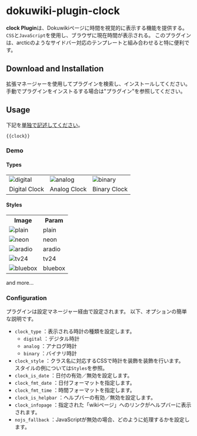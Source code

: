 # dokuwiki-plugin-clock
**clock Plugin**は、Dokuwikiページに時間を視覚的に表示する機能を提供する。`CSS`と`JavaScript`を使用し、ブラウザに現在時間が表示される。
このプラグインは、arcticのようなサイドバー対応のテンプレートと組み合わせると特に便利です。

## Download and Installation
拡張マネージャーを使用してプラグインを検索し、インストールしてください。  
手動でプラグインをインストるする場合は"プラグイン"を参照してください。

## Usage
下記を<ins>単独で記述してください</ins>。

```
{{clock}}
```

### Demo

#### Types
<table>
  <tr>
    <td><img alt='digital' src='' /></td>
    <td><img alt='analog' src='' /></td>
    <td><img alt='binary' src='' /></td>
  </tr>
  <tr>
    <td> Digital Clock </td>
    <td> Analog Clock </td>
    <td> Binary Clock </td>
  </tr>
</table>

#### Styles
<table>
  <tr>
    <th> Image </th>
    <th> Param </th>
  </tr>
  <tr>
    <td><img alt='plain' src='' /></td>
    <td>plain</td>
  </tr>
  <tr>
    <td><img alt='neon' src='' /></td>
    <td>neon</td>
  </tr>
  <tr>
    <td><img alt='aradio' src='' /></td>
    <td>aradio</td>
  </tr>
  <tr>
    <td><img alt='tv24' src='' /></td>
    <td>tv24</td>
  </tr>
  <tr>
    <td><img alt='bluebox' src='' /></td>
    <td>bluebox</td>
  </tr>
</table>
and more...

### Configuration
プラグインは設定マネージャー経由で設定されます。
以下、オプションの簡単な説明です。

- `clock_type`       ：表示される時計の種類を設定します。
  - `digital`        ：デジタル時計
  - `analog`         ：アナログ時計
  - `binary`         ：バイナリ時計
- `clock_style`      ：クラス名に対応するCSSで時計を装飾を装飾を行います。<br>スタイルの例については`Styles`を参照。
- `clock_is_date`    ：日付の有効／無効を設定します。
- `clock_fmt_date`   ：日付フォーマットを指定します。
- `clock_fmt_time`   ：時間フォーマットを指定します。
- `clock_is_helpbar` ：ヘルプバーの有効／無効を設定します。
- `clock_infopage`   ：指定された「wikiページ」へのリンクがヘルプバーに表示されます。
- `nojs_fallback`    ：JavaScriptが無効の場合、どのように処理するかを設定します。
